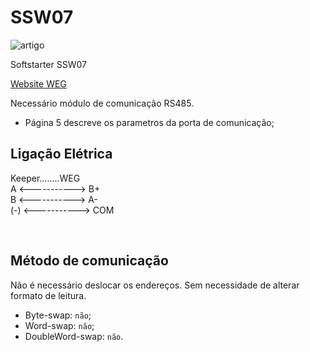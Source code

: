 # SSW07

![artigo](https://static.weg.net/medias/images/h18/hb7/MKT_WDC_SOFTSTARTERSSW07_1200Wx1200H.jpg)

Softstarter SSW07


[Website WEG](https://www.weg.net/catalog/weg/BR/pt/Automa%C3%A7%C3%A3o-e-Controle-Industrial/Drives/Soft-Starters/Uso-geral/Soft-Starter-SSW07/Soft-Starter-SSW07/p/MKT_WDC_BRAZIL_PRODUCT_SOFT_STARTERS_SSW07)

Necessário módulo de comunicação RS485.

- Página 5 descreve os parametros da porta de comunicação;


## Ligação Elétrica

Keeper........WEG <br/>
A <-----------> B+ <br/>
B <-----------> A- <br/>
(-) <-----------> COM

<br/>

## Método de comunicação
Não é necessário deslocar os endereços. Sem necessidade de alterar formato de leitura.
- Byte-swap: `não`;
- Word-swap: `não`;
- DoubleWord-swap: `não`.